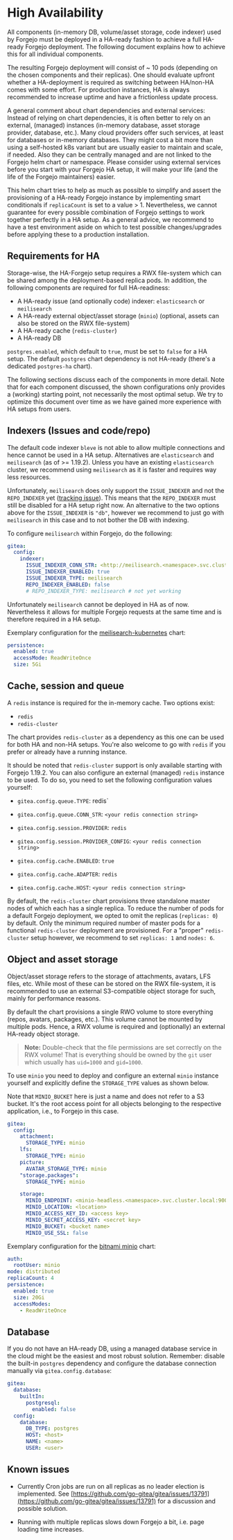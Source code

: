 # High Availability

All components (in-memory DB, volume/asset storage, code indexer) used by Forgejo must be deployed in a HA-ready fashion to achieve a full HA-ready Forgejo deployment.
The following document explains how to achieve this for all individual components.

The resulting Forgejo deployment will consist of ~ 10 pods (depending on the chosen components and their replicas).
One should evaluate upfront whether a HA-deployment is required as switching between HA/non-HA comes with some effort.
For production instances, HA is always recommended to increase uptime and have a frictionless update process.

A general comment about chart dependencies and external services:
Instead of relying on chart dependencies, it is often better to rely on an external, (managed) instances (in-memory database, asset storage provider, database, etc.).
Many cloud providers offer such services, at least for databases or in-memory databases.
They might cost a bit more than using a self-hosted k8s variant but are usually easier to maintain and scale, if needed.
Also they can be centrally managed and are not linked to the Forgejo helm chart or namespace.
Please consider using external services before you start with your Forgejo HA setup, it will make your life (and the life of the Forgejo maintainers) easier.

This helm chart tries to help as much as possible to simplify and assert the provisioning of a HA-ready Forgejo instance by implementing smart conditionals if `replicaCount` is set to a value > 1.
Nevertheless, we cannot guarantee for every possible combination of Forgejo settings to work together perfectly in a HA setup.
As a general advice, we recommend to have a test environment aside on which to test possible changes/upgrades before applying these to a production installation.

## Requirements for HA

Storage-wise, the HA-Forgejo setup requires a RWX file-system which can be shared among the deployment-based replica pods.
In addition, the following components are required for full HA-readiness:

- A HA-ready issue (and optionally code) indexer: `elasticsearch` or `meilisearch`
- A HA-ready external object/asset storage (`minio`) (optional, assets can also be stored on the RWX file-system)
- A HA-ready cache (`redis-cluster`)
- A HA-ready DB

`postgres.enabled`, which default to `true`, must be set to `false` for a HA setup.
The default `postgres` chart dependency is not HA-ready (there's a dedicated `postgres-ha` chart).

The following sections discuss each of the components in more detail.
Note that for each component discussed, the shown configurations only provides a (working) starting point, not necessarily the most optimal setup.
We try to optimize this document over time as we have gained more experience with HA setups from users.

## Indexers (Issues and code/repo)

The default code indexer `bleve` is not able to allow multiple connections and hence cannot be used in a HA setup.
Alternatives are `elasticsearch` and `meilisearch` (as of >= 1.19.2).
Unless you have an existing `elasticsearch` cluster, we recommend using `meilisearch` as it is faster and requires way less resources.

Unfortunately, `meilisearch` does only support the `ISSUE_INDEXER` and not the `REPO_INDEXER` yet ([tracking issue](https://github.com/go-gitea/gitea/pull/24149)).
This means that the `REPO_INDEXER` must still be disabled for a HA setup right now.
An alternative to the two options above for the `ISSUE_INDEXER` is `"db"`, however we recommend to just go with `meilisearch` in this case and to not bother the DB with indexing.

To configure `meilisearch` within Forgejo, do the following:

```yml
gitea:
  config:
    indexer:
      ISSUE_INDEXER_CONN_STR: <http://meilisearch.<namespace>.svc.cluster.local:7700>
      ISSUE_INDEXER_ENABLED: true
      ISSUE_INDEXER_TYPE: meilisearch
      REPO_INDEXER_ENABLED: false
      # REPO_INDEXER_TYPE: meilisearch # not yet working
```

Unfortunately `meilisearch` cannot be deployed in HA as of now.
Nevertheless it allows for multiple Forgejo requests at the same time and is therefore required in a HA setup.

Exemplary configuration for the [meilisearch-kubernetes](https://github.com/meilisearch/meilisearch-kubernetes/tree/main/charts/meilisearch) chart:

```yaml
persistence:
  enabled: true
  accessMode: ReadWriteOnce
  size: 5Gi
```

## Cache, session and queue

A `redis` instance is required for the in-memory cache.
Two options exist:

- `redis`
- `redis-cluster`

The chart provides `redis-cluster` as a dependency as this one can be used for both HA and non-HA setups.
You're also welcome to go with `redis` if you prefer or already have a running instance.

It should be noted that `redis-cluster` support is only available starting with Forgejo 1.19.2.
You can also configure an external (managed) `redis` instance to be used.
To do so, you need to set the following configuration values yourself:

- `gitea.config.queue.TYPE`: redis`
- `gitea.config.queue.CONN_STR`: `<your redis connection string>`

- `gitea.config.session.PROVIDER`: `redis`
- `gitea.config.session.PROVIDER_CONFIG`: `<your redis connection string>`

- `gitea.config.cache.ENABLED`: `true`
- `gitea.config.cache.ADAPTER`: `redis`
- `gitea.config.cache.HOST`: `<your redis connection string>`

By default, the `redis-cluster` chart provisions three standalone master nodes of which each has a single replica.
To reduce the number of pods for a default Forgejo deployment, we opted to omit the replicas (`replicas: 0`) by default.
Only the minimum required number of master pods for a functional `redis-cluster` deployment are provisioned.
For a "proper" `redis-cluster` setup however, we recommend to set `replicas: 1` and `nodes: 6`.

## Object and asset storage

Object/asset storage refers to the storage of attachments, avatars, LFS files, etc.
While most of these can be stored on the RWX file-system, it is recommended to use an external S3-compatible object storage for such, mainly for performance reasons.

By default the chart provisions a single RWO volume to store everything (repos, avatars, packages, etc.).
This volume cannot be mounted by multiple pods.
Hence, a RWX volume is required and (optionally) an external HA-ready object storage.

> **Note:** Double-check that the file permissions are set correctly on the RWX volume! That is everything should be owned by the `git` user which usually has `uid=1000` and `gid=1000`.

To use `minio` you need to deploy and configure an external `minio` instance yourself and explicitly define the `STORAGE_TYPE` values as shown below.

Note that `MINIO_BUCKET` here is just a name and does not refer to a S3 bucket.
It's the root access point for all objects belonging to the respective application, i.e., to Forgejo in this case.

```yaml
gitea:
  config:
    attachment:
      STORAGE_TYPE: minio
    lfs:
      STORAGE_TYPE: minio
    picture:
      AVATAR_STORAGE_TYPE: minio
    "storage.packages":
      STORAGE_TYPE: minio

    storage:
      MINIO_ENDPOINT: <minio-headless.<namespace>.svc.cluster.local:9000>
      MINIO_LOCATION: <location>
      MINIO_ACCESS_KEY_ID: <access key>
      MINIO_SECRET_ACCESS_KEY: <secret key>
      MINIO_BUCKET: <bucket name>
      MINIO_USE_SSL: false
```

Exemplary configuration for the [bitnami minio](https://github.com/bitnami/charts/blob/main/bitnami/minio) chart:

```yaml
auth:
  rootUser: minio
mode: distributed
replicaCount: 4
persistence:
  enabled: true
  size: 20Gi
  accessModes:
    - ReadWriteOnce
```

## Database

If you do not have an HA-ready DB, using a managed database service in the cloud might be the easiest and most robust solution.
Remember: disable the built-in `postgres` dependency and configure the database connection manually via `gitea.config.database`:

```yml
gitea:
  database:
    builtIn:
      postgresql:
        enabled: false
  config:
    database:
      DB_TYPE: postgres
      HOST: <host>
      NAME: <name>
      USER: <user>
```

## Known issues

- Currently Cron jobs are run on all replicas as no leader election is implemented.
  See [https://github.com/go-gitea/gitea/issues/13791](https://github.com/go-gitea/gitea/issues/13791) for a discussion and possible solution.

- Running with multiple replicas slows down Forgejo a bit, i.e. page loading time increases.
